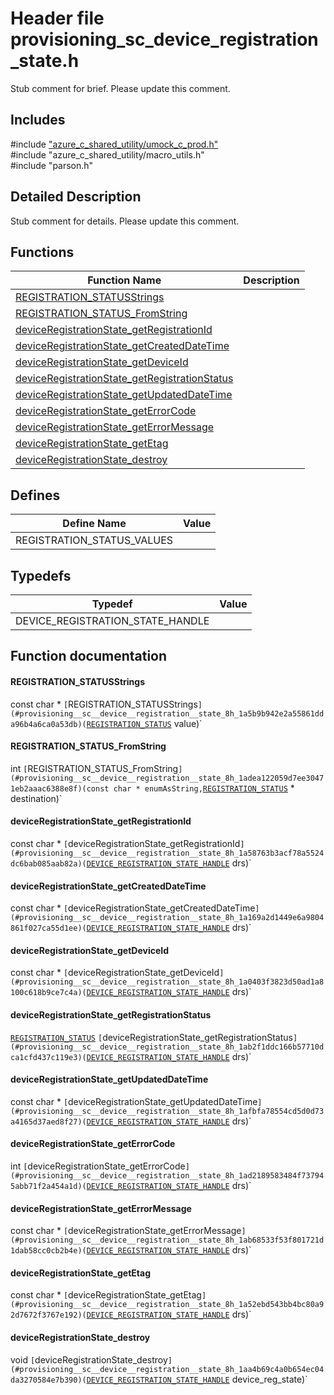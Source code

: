 # Header file provisioning_sc_device_registration_state.h 

Stub comment for brief. Please update this comment.

## Includes

\#include ["azure_c_shared_utility/umock_c_prod.h"](iot-c-ref-umock-c-prod-h.md)  
\#include "azure_c_shared_utility/macro_utils.h"  
\#include "parson.h"  

## Detailed Description

Stub comment for details. Please update this comment.

## Functions

Function Name                  | Description                                
--------------------------------|---------------------------------------------
[REGISTRATION_STATUSStrings](./iot-c-ref-provisioning-sc-device-registration-state-h/registration-statusstrings.md)            | 
[REGISTRATION_STATUS_FromString](./iot-c-ref-provisioning-sc-device-registration-state-h/registration-status-fromstring.md)            | 
[deviceRegistrationState_getRegistrationId](./iot-c-ref-provisioning-sc-device-registration-state-h/deviceregistrationstate-getregistrationid.md)            | 
[deviceRegistrationState_getCreatedDateTime](./iot-c-ref-provisioning-sc-device-registration-state-h/deviceregistrationstate-getcreateddatetime.md)            | 
[deviceRegistrationState_getDeviceId](./iot-c-ref-provisioning-sc-device-registration-state-h/deviceregistrationstate-getdeviceid.md)            | 
[deviceRegistrationState_getRegistrationStatus](./iot-c-ref-provisioning-sc-device-registration-state-h/deviceregistrationstate-getregistrationstatus.md)            | 
[deviceRegistrationState_getUpdatedDateTime](./iot-c-ref-provisioning-sc-device-registration-state-h/deviceregistrationstate-getupdateddatetime.md)            | 
[deviceRegistrationState_getErrorCode](./iot-c-ref-provisioning-sc-device-registration-state-h/deviceregistrationstate-geterrorcode.md)            | 
[deviceRegistrationState_getErrorMessage](./iot-c-ref-provisioning-sc-device-registration-state-h/deviceregistrationstate-geterrormessage.md)            | 
[deviceRegistrationState_getEtag](./iot-c-ref-provisioning-sc-device-registration-state-h/deviceregistrationstate-getetag.md)            | 
[deviceRegistrationState_destroy](./iot-c-ref-provisioning-sc-device-registration-state-h/deviceregistrationstate-destroy.md)            | 

## Defines

Define Name                    | Value                                
--------------------------------|---------------------------------------------
REGISTRATION_STATUS_VALUES            | 

## Typedefs

Typedef                        | Value                                
--------------------------------|---------------------------------------------
DEVICE_REGISTRATION_STATE_HANDLE            | 

## Function documentation

#### REGISTRATION_STATUSStrings 
const char * `[`REGISTRATION_STATUSStrings`](#provisioning__sc__device__registration__state_8h_1a5b9b942e2a55861dda96b4a6ca0a53db)(`[`REGISTRATION_STATUS`](#provisioning__sc__device__registration__state_8h_1a9f27132cc8d0c5116bf55aecce9dabec) value)`

#### REGISTRATION_STATUS_FromString 
int `[`REGISTRATION_STATUS_FromString`](#provisioning__sc__device__registration__state_8h_1adea122059d7ee30471eb2aaac6388e8f)(const char * enumAsString,`[`REGISTRATION_STATUS`](#provisioning__sc__device__registration__state_8h_1a9f27132cc8d0c5116bf55aecce9dabec) * destination)`

#### deviceRegistrationState_getRegistrationId 
const char * `[`deviceRegistrationState_getRegistrationId`](#provisioning__sc__device__registration__state_8h_1a58763b3acf78a5524dc6bab085aab82a)(`[`DEVICE_REGISTRATION_STATE_HANDLE`](#provisioning__sc__device__registration__state_8h_1a52841b38d699231f85846525109d2804) drs)`

#### deviceRegistrationState_getCreatedDateTime 
const char * `[`deviceRegistrationState_getCreatedDateTime`](#provisioning__sc__device__registration__state_8h_1a169a2d1449e6a9804861f027ca55d1ee)(`[`DEVICE_REGISTRATION_STATE_HANDLE`](#provisioning__sc__device__registration__state_8h_1a52841b38d699231f85846525109d2804) drs)`

#### deviceRegistrationState_getDeviceId 
const char * `[`deviceRegistrationState_getDeviceId`](#provisioning__sc__device__registration__state_8h_1a0403f3823d50ad1a8100c618b9ce7c4a)(`[`DEVICE_REGISTRATION_STATE_HANDLE`](#provisioning__sc__device__registration__state_8h_1a52841b38d699231f85846525109d2804) drs)`

#### deviceRegistrationState_getRegistrationStatus 
[`REGISTRATION_STATUS`](#provisioning__sc__device__registration__state_8h_1a9f27132cc8d0c5116bf55aecce9dabec) `[`deviceRegistrationState_getRegistrationStatus`](#provisioning__sc__device__registration__state_8h_1ab2f1ddc166b57710dca1cfd437c119e3)(`[`DEVICE_REGISTRATION_STATE_HANDLE`](#provisioning__sc__device__registration__state_8h_1a52841b38d699231f85846525109d2804) drs)`

#### deviceRegistrationState_getUpdatedDateTime 
const char * `[`deviceRegistrationState_getUpdatedDateTime`](#provisioning__sc__device__registration__state_8h_1afbfa78554cd5d0d73a4165d37aed8f27)(`[`DEVICE_REGISTRATION_STATE_HANDLE`](#provisioning__sc__device__registration__state_8h_1a52841b38d699231f85846525109d2804) drs)`

#### deviceRegistrationState_getErrorCode 
int `[`deviceRegistrationState_getErrorCode`](#provisioning__sc__device__registration__state_8h_1ad2189583484f737945abb71f2a454a1d)(`[`DEVICE_REGISTRATION_STATE_HANDLE`](#provisioning__sc__device__registration__state_8h_1a52841b38d699231f85846525109d2804) drs)`

#### deviceRegistrationState_getErrorMessage 
const char * `[`deviceRegistrationState_getErrorMessage`](#provisioning__sc__device__registration__state_8h_1ab68533f53f801721d1dab58cc0cb2b4e)(`[`DEVICE_REGISTRATION_STATE_HANDLE`](#provisioning__sc__device__registration__state_8h_1a52841b38d699231f85846525109d2804) drs)`

#### deviceRegistrationState_getEtag 
const char * `[`deviceRegistrationState_getEtag`](#provisioning__sc__device__registration__state_8h_1a52ebd543bb4bc80a92d7672f3767e192)(`[`DEVICE_REGISTRATION_STATE_HANDLE`](#provisioning__sc__device__registration__state_8h_1a52841b38d699231f85846525109d2804) drs)`

#### deviceRegistrationState_destroy 
void `[`deviceRegistrationState_destroy`](#provisioning__sc__device__registration__state_8h_1aa4b69c4a0b654ec04da3270584e7b390)(`[`DEVICE_REGISTRATION_STATE_HANDLE`](#provisioning__sc__device__registration__state_8h_1a52841b38d699231f85846525109d2804) device_reg_state)`

